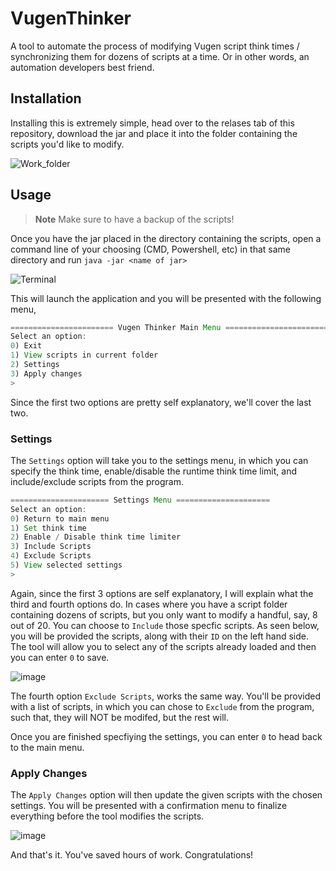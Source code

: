 # VugenThinker
A tool to automate the process of modifying Vugen script think times / synchronizing them for dozens of scripts at a time. Or in other words, an automation developers best friend.

## Installation
Installing this is extremely simple, head over to the relases tab of this repository, download the jar and place it into the folder containing the scripts you'd like to modify.

![Work_folder](https://user-images.githubusercontent.com/24358694/221370078-dc7e06eb-2f00-48d4-8287-5d62c237ca99.png)

## Usage
> **Note**
> Make sure to have a backup of the scripts!

Once you have the jar placed in the directory containing the scripts, open a command line of your choosing (CMD, Powershell, etc) in that same directory and
run ``java -jar <name of jar>``

![Terminal](https://user-images.githubusercontent.com/24358694/221370185-baafbda0-0206-4dbd-b792-a272aa734408.png)

This will launch the application and you will be presented with the following menu,
```java
======================= Vugen Thinker Main Menu =======================
Select an option:
0) Exit
1) View scripts in current folder
2) Settings
3) Apply changes
> 
```
<!--- ![image](https://user-images.githubusercontent.com/24358694/221370376-049fd9e2-32b7-44b9-bdc7-4db046e03bd4.png) -->

Since the first two options are pretty self explanatory, we'll cover the last two. 

### Settings
The ``Settings`` option will take you to the settings menu, in which you can specify the think time, enable/disable the runtime think time limit,
and include/exclude scripts from the program.
```java
====================== Settings Menu =====================
Select an option:
0) Return to main menu
1) Set think time
2) Enable / Disable think time limiter
3) Include Scripts
4) Exclude Scripts
5) View selected settings
>
```
Again, since the first 3 options are self explanatory, I will explain what the third and fourth options do.
In cases where you have a script folder containing dozens of scripts, but you only want to modify a handful, say, 8 out of 20.
You can choose to ``Include`` those specfic scripts. As seen below, you will be provided the scripts, along with their ``ID`` on the left hand side. 
The tool will allow you to select any of the scripts already loaded and then you can enter ``0`` to save.

![image](https://user-images.githubusercontent.com/24358694/221371024-3e5f53b0-0a03-412e-89d7-55a646a37ca0.png)

The fourth option ``Exclude Scripts``, works the same way. You'll be provided with a list of scripts, in which you can chose to ``Exclude`` from the program, such that,
they will NOT be modifed, but the rest will.

Once you are finished specfiying the settings, you can enter ``0`` to head back to the main menu.

### Apply Changes
The ``Apply Changes`` option will then update the given scripts with the chosen settings. You will be presented with a confirmation menu to finalize everything before
the tool modifies the scripts.

![image](https://user-images.githubusercontent.com/24358694/221371307-66eed517-418e-413d-85aa-4138b8a66edd.png)

And that's it. You've saved hours of work. Congratulations!
